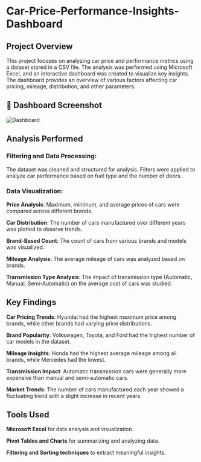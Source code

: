 # Car-Price-Performance-Insights-Dashboard
## Project Overview

This project focuses on analyzing car price and performance metrics using a dataset stored in a CSV file. The analysis was performed using Microsoft Excel, and an interactive dashboard was created to visualize key insights. The dashboard provides an overview of various factors affecting car pricing, mileage, distribution, and other parameters.

## 📸 Dashboard Screenshot  
![Dashboard](https://github.com/user-attachments/assets/509e0dc0-f48a-4f21-8f66-7d94a9dde371)


## Analysis Performed

### Filtering and Data Processing:

The dataset was cleaned and structured for analysis. Filters were applied to analyze car performance based on fuel type and the number of doors.

### Data Visualization:

**Price Analysis**: Maximum, minimum, and average prices of cars were compared across different brands.

**Car Distribution**: The number of cars manufactured over different years was plotted to observe trends.

**Brand-Based Count**: The count of cars from various brands and models was visualized.

**Mileage Analysis**: The average mileage of cars was analyzed based on brands.

**Transmission Type Analysis**: The impact of transmission type (Automatic, Manual, Semi-Automatic) on the average cost of cars was studied.

## Key Findings

**Car Pricing Trends**: Hyundai had the highest maximum price among brands, while other brands had varying price distributions.

**Brand Popularity**: Volkswagen, Toyota, and Ford had the highest number of car models in the dataset.

**Mileage Insights**: Honda had the highest average mileage among all brands, while Mercedes had the lowest.

**Transmission Impact**: Automatic transmission cars were generally more expensive than manual and semi-automatic cars.

**Market Trends**: The number of cars manufactured each year showed a fluctuating trend with a slight increase in recent years.

## Tools Used

**Microsoft Excel** for data analysis and visualization.

**Pivot Tables and Charts** for summarizing and analyzing data.

**Filtering and Sorting techniques** to extract meaningful insights.
